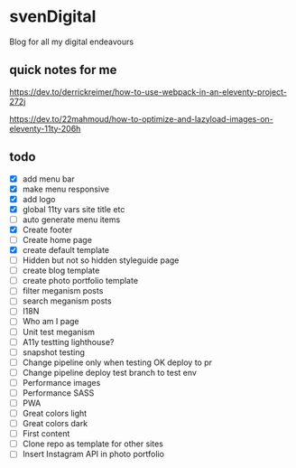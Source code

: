 # svenDigital
Blog for all my digital endeavours

## quick notes for me
https://dev.to/derrickreimer/how-to-use-webpack-in-an-eleventy-project-272j

https://dev.to/22mahmoud/how-to-optimize-and-lazyload-images-on-eleventy-11ty-206h

## todo
- [x] add menu bar
- [x] make menu responsive
- [x] add logo
- [x] global 11ty vars site title etc
- [ ] auto generate menu items
- [x] Create footer
- [ ] Create home page
- [x] create default template
- [ ] Hidden but not so hidden styleguide page
- [ ] create blog template
- [ ] create photo portfolio template
- [ ] filter meganism posts
- [ ] search meganism posts
- [ ] I18N
- [ ] Who am I page
- [ ] Unit test meganism
- [ ] A11y testting lighthouse?
- [ ] snapshot testing
- [ ] Change pipeline only when testing OK deploy to pr
- [ ] Change pipeline deploy test branch to test env
- [ ] Performance images
- [ ] Performance SASS
- [ ] PWA
- [ ] Great colors light
- [ ] Great colors dark
- [ ] First content
- [ ] Clone repo as template for other sites
- [ ] Insert Instagram API in photo portfolio
